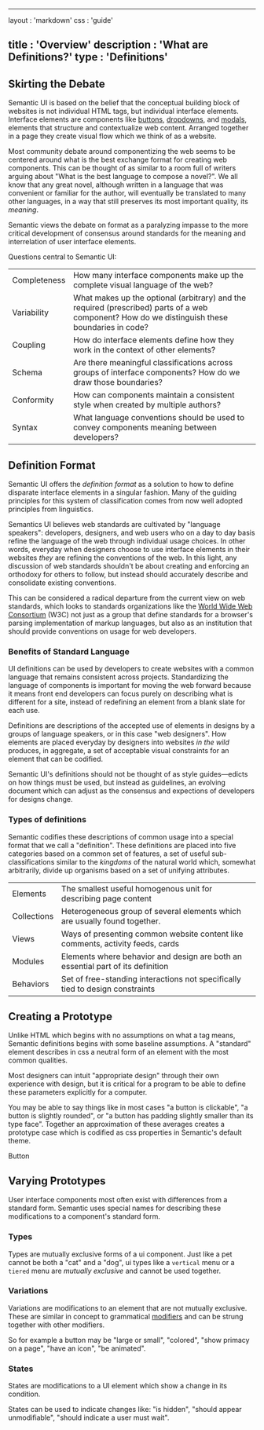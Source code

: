   ---
layout      : 'markdown'
css         : 'guide'

title       : 'Overview'
description : 'What are Definitions?'
type        : 'Definitions'
---

## Skirting the Debate

Semantic UI is based on the belief that the conceptual building block of websites is not individual HTML tags, but individual interface elements. Interface elements are components like [buttons](http://www.semantic-ui.com/elements/button.html), [dropdowns](http://www.semantic-ui.com/modules/dropdown.html), and [modals](http://www.semantic-ui.com/modules/modal.html), elements that structure and contextualize web content. Arranged together in a page they create visual flow which we think of as a website.

Most community debate around componentizing the web seems to be centered around what is the best exchange format for creating web components. This can be thought of as similar to a room full of writers arguing about "What is the best language to compose a novel?". We all know that any great novel, although written in a language that was convenient or familiar for the author, will eventually be translated to many other languages, in a way that still preserves its most important quality, its *meaning*.

Semantic views the debate on format as a paralyzing impasse to the more critical development of consensus around standards for the meaning and interrelation of user interface elements.

Questions central to Semantic UI:
<table class="ui celled table">
  <tr>
    <td>Completeness</td>
    <td>How many interface components make up the complete visual language of the web?</td>
  </tr>
  <tr>
    <td>Variability</td>
    <td>What makes up the optional (arbitrary) and the required (prescribed) parts of a web component? How do we distinguish these boundaries in code?</td>
  </tr>
  <tr>
    <td>Coupling</td>
    <td>How do interface elements define how they work in the context of other elements?</td>
  </tr>
  <tr>
    <td>Schema</td>
    <td>Are there meaningful classifications across groups of interface components? How do we draw those boundaries?</td>
  </tr>
  <tr>
    <td>Conformity</td>
    <td>How can components maintain a consistent style when created by multiple authors?</td>
  </tr>
  <tr>
    <td>Syntax</td>
    <td>What language conventions should be used to convey components meaning between developers?</td>
  </tr>
</table>

## Definition Format

Semantic UI offers the *definition format* as a solution to how to define disparate interface elements in a singular fashion. Many of the guiding principles for this system of classification comes from now well adopted principles from linguistics.

Semantics UI believes web standards are cultivated by "language speakers": developers, designers, and web users who on a day to day basis refine the language of the web through individual usage choices. In other words, everyday when designers choose to use interface elements in their websites *they* are refining the conventions of the web. In this light, any discussion of web standards shouldn't be about creating and enforcing an orthodoxy for others to follow, but instead should accurately describe and consolidate existing conventions.

This can be considered a radical departure from the current view on web standards, which looks to standards organizations like the [World Wide Web Consortium](http://www.w3.org) (W3C) not just as a group that define standards for a browser's parsing implementation of markup languages, but also as an institution that should provide conventions on usage for web developers.

### Benefits of Standard Language

UI definitions can be used by developers to create websites with a common language that remains consistent across projects. Standardizing the language of components is important for moving the web forward because it means front end developers can focus purely on describing what is different for a site, instead of redefining an element from a blank slate for each use.

Definitions are descriptions of the accepted use of elements in designs by a groups of language speakers, or in this case "web designers". How elements are placed everyday by designers into websites *in the wild* produces, in aggregate, a set of acceptable visual constraints for an element that can be codified.

Semantic UI's definitions should not be thought of as style guides—edicts on how things must be used, but instead as guidelines, an evolving document which can adjust as the consensus and expections of developers for designs change.

### Types of definitions

Semantic codifies these descriptions of common usage into a special format that we call a "definition". These definitions are placed into five categories based on a common set of features, a set of useful sub-classifications similar to the *kingdoms* of the natural world which, somewhat arbitrarily, divide up organisms based on a set of unifying attributes.

<table class="ui celled table">
  <tr>
    <td>Elements</td>
    <td>The smallest useful homogenous unit for describing page content</td>
  </tr>
  <tr>
    <td>Collections</td>
    <td>Heterogeneous group of several elements which are usually found together.</td>
  </tr>
  <tr>
    <td>Views</td>
    <td>Ways of presenting common website content like comments, activity feeds, cards</td>
  </tr>
  <tr>
    <td>Modules</td>
    <td>Elements where behavior and design are both an essential part of its definition</td>
  </tr>
  <tr>
    <td>Behaviors</td>
    <td>Set of free-standing interactions not specifically tied to design constraints</td>
  </tr>
</table>

## Creating a Prototype

Unlike HTML which begins with no assumptions on what a tag means, Semantic definitions begins with some baseline assumptions. A "standard" element describes in css a neutral form of an element with the most common qualities.

Most designers can intuit "appropriate design" through their own experience with design, but it is critical for a program to be able to define these parameters explicitly for a computer.

You may be able to say things like in most cases "a button is clickable", "a button is slightly rounded", or "a button has padding slightly smaller than its type face". Together an approximation of these averages creates a prototype case which is codified as css properties in Semantic's default theme.

<div class="code" data-type="html" data-preview="true">
<div class="ui button">Button</div>
</div>


## Varying Prototypes

User interface components most often exist with differences from a standard form. Semantic uses special names for describing these modifications to a component's standard form.

### Types

Types are mutually exclusive forms of a ui component. Just like a pet cannot be both a "cat" and a "dog", ui types like a ``vertical`` menu or a ``tiered`` menu are *mutually exclusive* and cannot be used together.

### Variations

Variations are modifications to an element that are not mutually exclusive. These are similar in concept to grammatical [modifiers](http://en.wikipedia.org/wiki/Grammatical_modifier) and can be strung together with other modifiers.

So for example a button may be "large or small", "colored", "show primacy on a page", "have an icon", "be animated".

### States

States are modifications to a UI element which show a change in its condition.

States can be used to indicate changes like: "is hidden", "should appear unmodifiable", "should indicate a user must wait".
